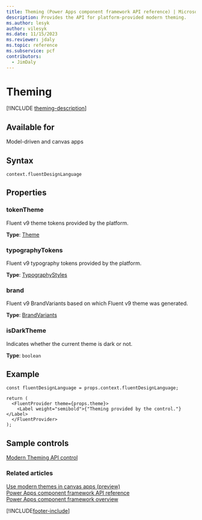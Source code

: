 ```yaml
---
title: Theming (Power Apps component framework API reference) | Microsoft Docs
description: Provides the API for platform-provided modern theming.
ms.author: lesyk
author: vilesyk
ms.date: 11/15/2023
ms.reviewer: jdaly
ms.topic: reference
ms.subservice: pcf
contributors:
  - JimDaly
---
```


# Theming

[!INCLUDE [theming-description](includes/theming-description.md)]

## Available for

Model-driven and canvas apps

## Syntax

`context.fluentDesignLanguage`

## Properties

### tokenTheme

Fluent v9 theme tokens provided by the platform.

**Type**: [Theme](https://github.com/microsoft/fluentui/blob/master/packages/tokens/src/types.ts)

### typographyTokens

Fluent v9 typography tokens provided by the platform.

**Type**: [TypographyStyles](https://github.com/microsoft/fluentui/blob/master/packages/tokens/src/global/typographyStyles.ts)

### brand

Fluent v9 BrandVariants based on which Fluent v9 theme was generated.

**Type**: [BrandVariants](https://github.com/microsoft/fluentui/blob/master/packages/tokens/src/types.ts)

### isDarkTheme

Indicates whether the current theme is dark or not.

**Type**: `boolean`

## Example

```tsx
const fluentDesignLanguage = props.context.fluentDesignLanguage;

return (
  <FluentProvider theme={props.theme}>
    <Label weight="semibold">{"Theming provided by the control."}</Label>
  </FluentProvider>
);

```

## Sample controls

[Modern Theming API control](../sample-controls/modern-theming-api-control.md)

### Related articles

[Use modern themes in canvas apps (preview)](../../../maker/canvas-apps/controls/modern-controls/modern-theming)   
[Power Apps component framework API reference](../reference/index.md)   
[Power Apps component framework overview](../overview.md)

[!INCLUDE[footer-include](../../../includes/footer-banner.md)]
